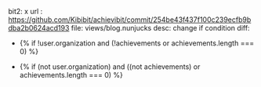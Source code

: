 bit2: x
url : https://github.com/Kibibit/achievibit/commit/254be43f437f100c239ecfb9bdba2b0624acd193
file: views/blog.nunjucks
desc: change if condition
diff: 
-  {% if !user.organization and (!achievements or achievements.length === 0) %}
+  {% if (not user.organization) and ((not achievements) or achievements.length === 0) %}